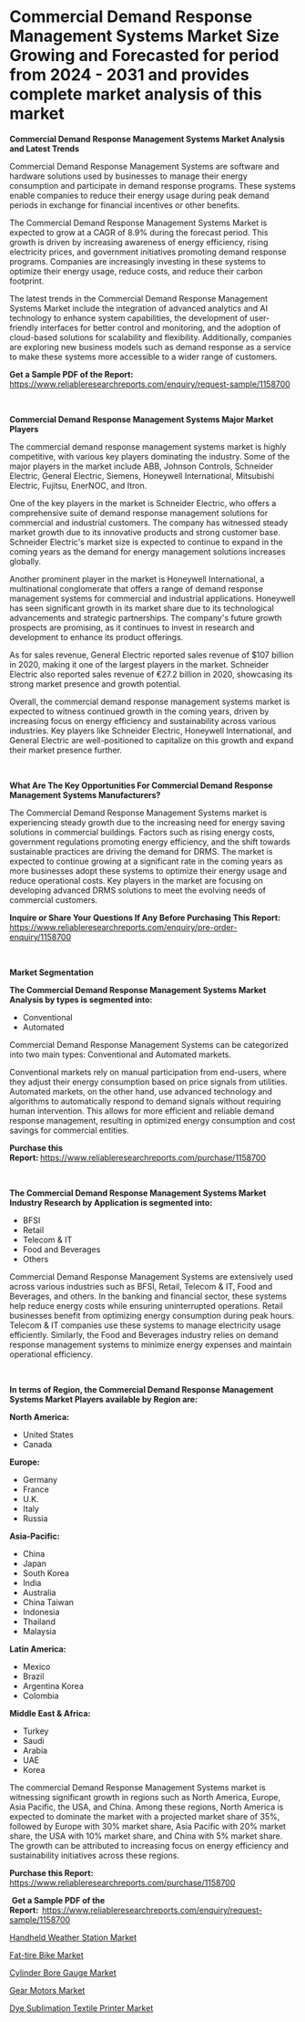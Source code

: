 <p><h1>Commercial Demand Response Management Systems Market Size Growing and Forecasted for period from 2024 - 2031 and provides complete market analysis of this market</h1></p><p><strong>Commercial Demand Response Management Systems Market Analysis and Latest Trends</strong></p>
<p><p>Commercial Demand Response Management Systems are software and hardware solutions used by businesses to manage their energy consumption and participate in demand response programs. These systems enable companies to reduce their energy usage during peak demand periods in exchange for financial incentives or other benefits.</p><p>The Commercial Demand Response Management Systems Market is expected to grow at a CAGR of 8.9% during the forecast period. This growth is driven by increasing awareness of energy efficiency, rising electricity prices, and government initiatives promoting demand response programs. Companies are increasingly investing in these systems to optimize their energy usage, reduce costs, and reduce their carbon footprint.</p><p>The latest trends in the Commercial Demand Response Management Systems Market include the integration of advanced analytics and AI technology to enhance system capabilities, the development of user-friendly interfaces for better control and monitoring, and the adoption of cloud-based solutions for scalability and flexibility. Additionally, companies are exploring new business models such as demand response as a service to make these systems more accessible to a wider range of customers.</p></p>
<p><strong>Get a Sample PDF of the Report:&nbsp;</strong> <a href="https://www.reliableresearchreports.com/enquiry/request-sample/1158700">https://www.reliableresearchreports.com/enquiry/request-sample/1158700</a></p>
<p>&nbsp;</p>
<p><strong>Commercial Demand Response Management Systems Major Market Players</strong></p>
<p><p>The commercial demand response management systems market is highly competitive, with various key players dominating the industry. Some of the major players in the market include ABB, Johnson Controls, Schneider Electric, General Electric, Siemens, Honeywell International, Mitsubishi Electric, Fujitsu, EnerNOC, and Itron.</p><p>One of the key players in the market is Schneider Electric, who offers a comprehensive suite of demand response management solutions for commercial and industrial customers. The company has witnessed steady market growth due to its innovative products and strong customer base. Schneider Electric's market size is expected to continue to expand in the coming years as the demand for energy management solutions increases globally.</p><p>Another prominent player in the market is Honeywell International, a multinational conglomerate that offers a range of demand response management systems for commercial and industrial applications. Honeywell has seen significant growth in its market share due to its technological advancements and strategic partnerships. The company's future growth prospects are promising, as it continues to invest in research and development to enhance its product offerings.</p><p>As for sales revenue, General Electric reported sales revenue of $107 billion in 2020, making it one of the largest players in the market. Schneider Electric also reported sales revenue of €27.2 billion in 2020, showcasing its strong market presence and growth potential.</p><p>Overall, the commercial demand response management systems market is expected to witness continued growth in the coming years, driven by increasing focus on energy efficiency and sustainability across various industries. Key players like Schneider Electric, Honeywell International, and General Electric are well-positioned to capitalize on this growth and expand their market presence further.</p></p>
<p>&nbsp;</p>
<p><strong>What Are The Key Opportunities For Commercial Demand Response Management Systems Manufacturers?</strong></p>
<p><p>The Commercial Demand Response Management Systems market is experiencing steady growth due to the increasing need for energy saving solutions in commercial buildings. Factors such as rising energy costs, government regulations promoting energy efficiency, and the shift towards sustainable practices are driving the demand for DRMS. The market is expected to continue growing at a significant rate in the coming years as more businesses adopt these systems to optimize their energy usage and reduce operational costs. Key players in the market are focusing on developing advanced DRMS solutions to meet the evolving needs of commercial customers.</p></p>
<p><strong>Inquire or Share Your Questions If Any Before Purchasing This Report:</strong> <a href="https://www.reliableresearchreports.com/enquiry/pre-order-enquiry/1158700">https://www.reliableresearchreports.com/enquiry/pre-order-enquiry/1158700</a></p>
<p>&nbsp;</p>
<p><strong>Market Segmentation</strong></p>
<p><strong>The Commercial Demand Response Management Systems Market Analysis by types is segmented into:</strong></p>
<p><ul><li>Conventional</li><li>Automated</li></ul></p>
<p><p>Commercial Demand Response Management Systems can be categorized into two main types: Conventional and Automated markets. </p><p>Conventional markets rely on manual participation from end-users, where they adjust their energy consumption based on price signals from utilities. Automated markets, on the other hand, use advanced technology and algorithms to automatically respond to demand signals without requiring human intervention. This allows for more efficient and reliable demand response management, resulting in optimized energy consumption and cost savings for commercial entities.</p></p>
<p><strong>Purchase this Report:&nbsp;</strong><a href="https://www.reliableresearchreports.com/purchase/1158700">https://www.reliableresearchreports.com/purchase/1158700</a></p>
<p>&nbsp;</p>
<p><strong>The Commercial Demand Response Management Systems Market Industry Research by Application is segmented into:</strong></p>
<p><ul><li>BFSI</li><li>Retail</li><li>Telecom & IT</li><li>Food and Beverages</li><li>Others</li></ul></p>
<p><p>Commercial Demand Response Management Systems are extensively used across various industries such as BFSI, Retail, Telecom & IT, Food and Beverages, and others. In the banking and financial sector, these systems help reduce energy costs while ensuring uninterrupted operations. Retail businesses benefit from optimizing energy consumption during peak hours. Telecom & IT companies use these systems to manage electricity usage efficiently. Similarly, the Food and Beverages industry relies on demand response management systems to minimize energy expenses and maintain operational efficiency.</p></p>
<p>&nbsp;</p>
<p><strong>In terms of Region, the Commercial Demand Response Management Systems Market Players available by Region are:</strong></p>
<p>
    <p> <strong> North America: </strong>
        <ul>
            <li>United States</li>
            <li>Canada</li>
        </ul>
        </p> 
    <p> <strong> Europe: </strong>
        <ul>
            <li>Germany</li>
            <li>France</li>
            <li>U.K.</li>
            <li>Italy</li>
            <li>Russia</li>
        </ul>
        </p> 
    <p> <strong> Asia-Pacific: </strong>
        <ul>
            <li>China</li>
            <li>Japan</li>
            <li>South Korea</li>
            <li>India</li>
            <li>Australia</li>
            <li>China Taiwan</li>
            <li>Indonesia</li>
            <li>Thailand</li>
            <li>Malaysia</li>
        </ul>
        </p> 
    <p> <strong> Latin America: </strong>
        <ul>
            <li>Mexico</li>
            <li>Brazil</li>
            <li>Argentina Korea</li>
            <li>Colombia</li>
        </ul>
        </p> 
    <p> <strong> Middle East & Africa: </strong>
        <ul>
            <li>Turkey</li>
            <li>Saudi</li>
            <li>Arabia</li>
            <li>UAE</li>
            <li>Korea</li>
        </ul>
    </p>
    </p>
<p><p>The commercial Demand Response Management Systems market is witnessing significant growth in regions such as North America, Europe, Asia Pacific, the USA, and China. Among these regions, North America is expected to dominate the market with a projected market share of 35%, followed by Europe with 30% market share, Asia Pacific with 20% market share, the USA with 10% market share, and China with 5% market share. The growth can be attributed to increasing focus on energy efficiency and sustainability initiatives across these regions.</p></p>
<p><strong>Purchase this Report: </strong><a href="https://www.reliableresearchreports.com/purchase/1158700">https://www.reliableresearchreports.com/purchase/1158700</a></p>
<p>&nbsp;<strong>Get a Sample PDF of the Report:&nbsp;&nbsp;</strong><a href="https://www.reliableresearchreports.com/enquiry/request-sample/1158700">https://www.reliableresearchreports.com/enquiry/request-sample/1158700</a></p>
<p><strong></strong></p>
<p><p><a href="https://medium.com/@javiermante/decoding-handheld-weather-station-market-metrics-market-share-trends-and-growth-patterns-d1fe5f0c94ee">Handheld Weather Station Market</a></p><p><a href="https://github.com/ChiragRp1/Market-Research-Report-List-3/blob/main/fat-tire-bike-market.md">Fat-tire Bike Market</a></p><p><a href="https://medium.com/@javiermante/cylinder-bore-gauge-market-size-reveals-the-best-marketing-channels-in-global-industry-6418123e7361">Cylinder Bore Gauge Market</a></p><p><a href="https://medium.com/@walterstanley64/gear-motors-market-insights-into-market-cagr-market-trends-and-growth-strategies-0a322d5ef06a">Gear Motors Market</a></p><p><a href="https://medium.com/@serenaframi/dye-sublimation-textile-printer-market-size-and-market-trends-complete-industry-overview-2024-to-a439ce8bb5d7">Dye Sublimation Textile Printer Market</a></p></p>